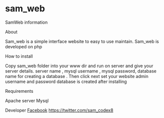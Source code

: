 sam_web
=======
SamWeb information

About

Sam_web is a simple interface website to easy to use maintain.
Sam_web is developed on php 

How to install

Copy sam_web folder into your www dir and run on server 
and give your server details.
server name , 
mysql username ,
mysql password,
database name for creating a database . 
Then click next  set your website admin username and password database is created after installing

Requirements

Apache server
Mysql

Developer 
<a href="https://www.facebook.com/sam0hack">Facebook</a>
https://twitter.com/sam_codex8
